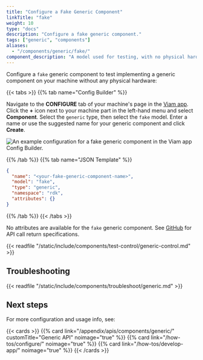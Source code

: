 ```yaml
---
title: "Configure a Fake Generic Component"
linkTitle: "fake"
weight: 10
type: "docs"
description: "Configure a fake generic component."
tags: ["generic", "components"]
aliases:
  - "/components/generic/fake/"
component_description: "A model used for testing, with no physical hardware."
---
```


Configure a `fake` generic component to test implementing a generic component on your machine without any physical hardware:

{{< tabs >}}
{{% tab name="Config Builder" %}}

Navigate to the **CONFIGURE** tab of your machine's page in the [Viam app](https://app.viam.com).
Click the **+** icon next to your machine part in the left-hand menu and select **Component**.
Select the `generic` type, then select the `fake` model.
Enter a name or use the suggested name for your generic component and click **Create**.

![An example configuration for a fake generic component in the Viam app Config Builder.](/components/generic/fake-generic-ui-config.png)

{{% /tab %}}
{{% tab name="JSON Template" %}}

```json {class="line-numbers linkable-line-numbers"}
{
  "name": "<your-fake-generic-component-name>",
  "model": "fake",
  "type": "generic",
  "namespace": "rdk",
  "attributes": {}
}
```

{{% /tab %}}
{{< /tabs >}}

No attributes are available for the `fake` generic component.
See [GitHub](https://github.com/viamrobotics/rdk/blob/main/components/generic/fake/generic.go) for API call return specifications.

{{< readfile "/static/include/components/test-control/generic-control.md" >}}

## Troubleshooting

{{< readfile "/static/include/components/troubleshoot/generic.md" >}}

## Next steps

For more configuration and usage info, see:

{{< cards >}}
{{% card link="/appendix/apis/components/generic/" customTitle="Generic API" noimage="true" %}}
{{% card link="/how-tos/configure/" noimage="true" %}}
{{% card link="/how-tos/develop-app/" noimage="true" %}}
{{< /cards >}}
